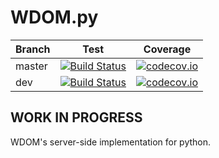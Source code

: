 WDOM.py
=======

| Branch | Test | Coverage |
|--------|------|----------|
| master |[![Build Status](https://travis-ci.org/miyakogi/wdom_py.svg?branch=master)](https://travis-ci.org/miyakogi/wdom_py)|[![codecov.io](https://codecov.io/github/miyakogi/wdom_py/coverage.svg?branch=master)](https://codecov.io/github/miyakogi/wdom_py?branch=master)|
| dev |[![Build Status](https://travis-ci.org/miyakogi/wdom_py.svg?branch=dev)](https://travis-ci.org/miyakogi/wdom_py)|[![codecov.io](https://codecov.io/github/miyakogi/wdom_py/coverage.svg?branch=dev)](https://codecov.io/github/miyakogi/wdom_py?branch=dev)|

WORK IN PROGRESS
----------------

WDOM's server-side implementation for python.
